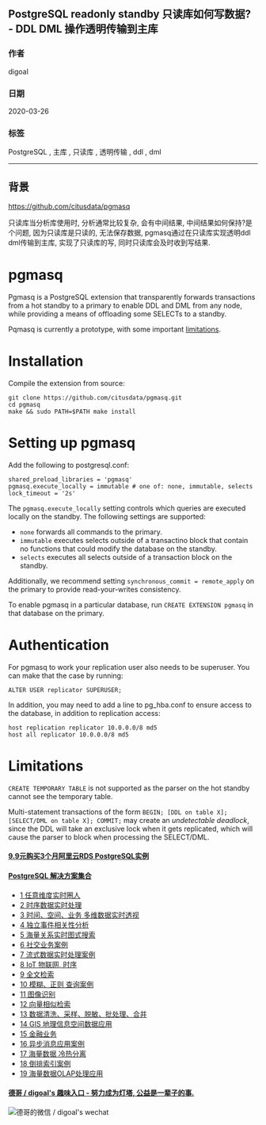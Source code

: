 ## PostgreSQL readonly standby 只读库如何写数据? - DDL DML 操作透明传输到主库    
                    
### 作者                     
digoal                    
                    
### 日期                                                
2020-03-26                     
                    
### 标签                                                      
PostgreSQL , 主库 , 只读库 , 透明传输 , ddl , dml       
                    
----                     
                    
## 背景         
https://github.com/citusdata/pgmasq  
  
只读库当分析库使用时, 分析通常比较复杂, 会有中间结果, 中间结果如何保持?是个问题, 因为只读库是只读的, 无法保存数据, pgmasq通过在只读库实现透明ddl dml传输到主库, 实现了只读库的写, 同时只读库会及时收到写结果.  
  
# pgmasq  
  
Pgmasq is a PostgreSQL extension that transparently forwards transactions from a hot standby to a primary to enable DDL and DML from any node, while providing a means of offloading some SELECTs to a standby.   
  
Pqmasq is currently a prototype, with some important [limitations](#limitations).  
  
# Installation  
  
Compile the extension from source:  
  
```  
git clone https://github.com/citusdata/pgmasq.git  
cd pgmasq  
make && sudo PATH=$PATH make install  
```  
  
# Setting up pgmasq  
  
Add the following to postgresql.conf:  
  
```  
shared_preload_libraries = 'pgmasq'  
pgmasq.execute_locally = immutable # one of: none, immutable, selects  
lock_timeout = '2s'  
```  
  
The `pgmasq.execute_locally` setting controls which queries are executed locally on the standby. The following settings are supported:  
  
- `none` forwards all commands to the primary.  
- `immutable` executes selects outside of a transactino block that contain no functions that could modify the database on the standby.  
- `selects` executes all selects outside of a transaction block on the standby.  
  
Additionally, we recommend setting `synchronous_commit = remote_apply` on the primary to provide read-your-writes consistency.  
  
To enable pgmasq in a particular database, run `CREATE EXTENSION pgmasq` in that database on the primary.  
  
# Authentication  
  
For pgmasq to work your replication user also needs to be superuser. You can make that the case by running:  
  
```  
ALTER USER replicator SUPERUSER;  
```  
  
In addition, you may need to add a line to pg_hba.conf to ensure access to the database, in addition to replication access:  
  
```  
host replication replicator 10.0.0.0/8 md5  
host all replicator 10.0.0.0/8 md5  
```  
  
# Limitations  
  
`CREATE TEMPORARY TABLE` is not supported as the parser on the hot standby cannot see the temporary table.  
  
Multi-statement transactions of the form `BEGIN; [DDL on table X]; [SELECT/DML on table X]; COMMIT;` may create an *undetectable deadlock*, since the DDL will take an exclusive lock when it gets replicated, which will cause the parser to block when processing the SELECT/DML.  
    
  
  
  
  
  
  
  
  
  
  
  
  
  
  
  
  
  
  
  
  
  
  
  
  
  
  
  
  
  
  
  
  
  
  
  
#### [9.9元购买3个月阿里云RDS PostgreSQL实例](https://www.aliyun.com/database/postgresqlactivity "57258f76c37864c6e6d23383d05714ea")
  
  
#### [PostgreSQL 解决方案集合](https://yq.aliyun.com/topic/118 "40cff096e9ed7122c512b35d8561d9c8")
- [1 任意维度实时圈人](https://yq.aliyun.com/topic/118 "40cff096e9ed7122c512b35d8561d9c8")
- [2 时序数据实时处理](https://yq.aliyun.com/topic/118 "40cff096e9ed7122c512b35d8561d9c8")
- [3 时间、空间、业务 多维数据实时透视](https://yq.aliyun.com/topic/118 "40cff096e9ed7122c512b35d8561d9c8")
- [4 独立事件相关性分析](https://yq.aliyun.com/topic/118 "40cff096e9ed7122c512b35d8561d9c8")
- [5 海量关系实时图式搜索](https://yq.aliyun.com/topic/118 "40cff096e9ed7122c512b35d8561d9c8")
- [6 社交业务案例](https://yq.aliyun.com/topic/118 "40cff096e9ed7122c512b35d8561d9c8")
- [7 流式数据实时处理案例](https://yq.aliyun.com/topic/118 "40cff096e9ed7122c512b35d8561d9c8")
- [8 IoT 物联网, 时序](https://yq.aliyun.com/topic/118 "40cff096e9ed7122c512b35d8561d9c8")
- [9 全文检索](https://yq.aliyun.com/topic/118 "40cff096e9ed7122c512b35d8561d9c8")
- [10 模糊、正则 查询案例](https://yq.aliyun.com/topic/118 "40cff096e9ed7122c512b35d8561d9c8")
- [11 图像识别](https://yq.aliyun.com/topic/118 "40cff096e9ed7122c512b35d8561d9c8")
- [12 向量相似检索](https://yq.aliyun.com/topic/118 "40cff096e9ed7122c512b35d8561d9c8")
- [13 数据清洗、采样、脱敏、批处理、合并](https://yq.aliyun.com/topic/118 "40cff096e9ed7122c512b35d8561d9c8")
- [14 GIS 地理信息空间数据应用](https://yq.aliyun.com/topic/118 "40cff096e9ed7122c512b35d8561d9c8")
- [15 金融业务](https://yq.aliyun.com/topic/118 "40cff096e9ed7122c512b35d8561d9c8")
- [16 异步消息应用案例](https://yq.aliyun.com/topic/118 "40cff096e9ed7122c512b35d8561d9c8")
- [17 海量数据 冷热分离](https://yq.aliyun.com/topic/118 "40cff096e9ed7122c512b35d8561d9c8")
- [18 倒排索引案例](https://yq.aliyun.com/topic/118 "40cff096e9ed7122c512b35d8561d9c8")
- [19 海量数据OLAP处理应用](https://yq.aliyun.com/topic/118 "40cff096e9ed7122c512b35d8561d9c8")
  
  
#### [德哥 / digoal's 趣味入口 - 努力成为灯塔, 公益是一辈子的事.](https://github.com/digoal/blog/blob/master/README.md "22709685feb7cab07d30f30387f0a9ae")
  
  
![德哥的微信 / digoal's wechat](../pic/digoal_weixin.jpg "f7ad92eeba24523fd47a6e1a0e691b59")
  
